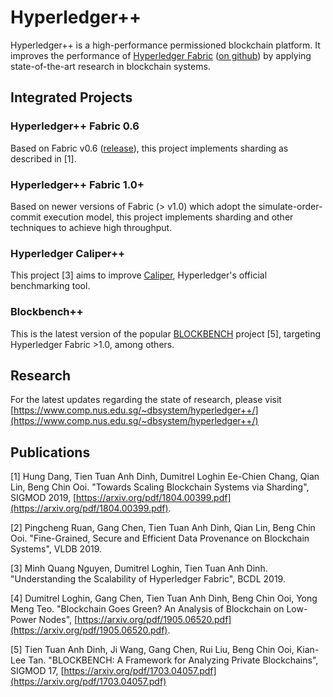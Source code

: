 # Hyperledger++

Hyperledger++ is a high-performance permissioned blockchain platform. It improves the performance of [Hyperledger Fabric](https://www.hyperledger.org/projects/fabric) ([on github](https://github.com/hyperledger/fabric)) by applying state-of-the-art research in blockchain systems. 

## Integrated Projects

### Hyperledger++ Fabric 0.6

Based on Fabric v0.6 ([release](https://github.com/hyperledger/fabric/releases/tag/v0.6.0-preview)), this project implements sharding as described in [1].

### Hyperledger++ Fabric 1.0+

Based on newer versions of Fabric (> v1.0) which adopt the simulate-order-commit execution model, this project implements sharding and other techniques to achieve high throughput. 

### Hyperledger Caliper++

This project \[3] aims to improve [Caliper](https://www.hyperledger.org/projects/caliper), Hyperledger's official benchmarking tool.

### Blockbench++

This is the latest version of the popular [BLOCKBENCH](https://github.com/ooibc88/blockbench) project [5], targeting Hyperledger Fabric >1.0, among others. 

## Research

For the latest updates regarding the state of research, please visit [https://www.comp.nus.edu.sg/~dbsystem/hyperledger++/](https://www.comp.nus.edu.sg/~dbsystem/hyperledger++/)

## Publications

\[1] Hung Dang, Tien Tuan Anh Dinh, Dumitrel Loghin Ee-Chien Chang, Qian Lin, Beng Chin Ooi. "Towards Scaling Blockchain Systems via Sharding", SIGMOD 2019, [https://arxiv.org/pdf/1804.00399.pdf](https://arxiv.org/pdf/1804.00399.pdf).

\[2] Pingcheng Ruan, Gang Chen, Tien Tuan Anh Dinh, Qian Lin, Beng Chin Ooi. "Fine-Grained, Secure and Efficient Data Provenance on Blockchain Systems", VLDB 2019. 

\[3] Minh Quang Nguyen, Dumitrel Loghin, Tien Tuan Anh Dinh. "Understanding the Scalability of Hyperledger Fabric", BCDL 2019.

\[4] Dumitrel Loghin, Gang Chen, Tien Tuan Anh Dinh, Beng Chin Ooi, Yong Meng Teo. "Blockchain Goes Green? An Analysis of Blockchain on Low-Power Nodes", [https://arxiv.org/pdf/1905.06520.pdf](https://arxiv.org/pdf/1905.06520.pdf).

\[5] Tien Tuan Anh Dinh, Ji Wang, Gang Chen, Rui Liu, Beng Chin Ooi, Kian-Lee Tan. "BLOCKBENCH: A Framework for Analyzing Private Blockchains", SIGMOD 17, [https://arxiv.org/pdf/1703.04057.pdf](https://arxiv.org/pdf/1703.04057.pdf)